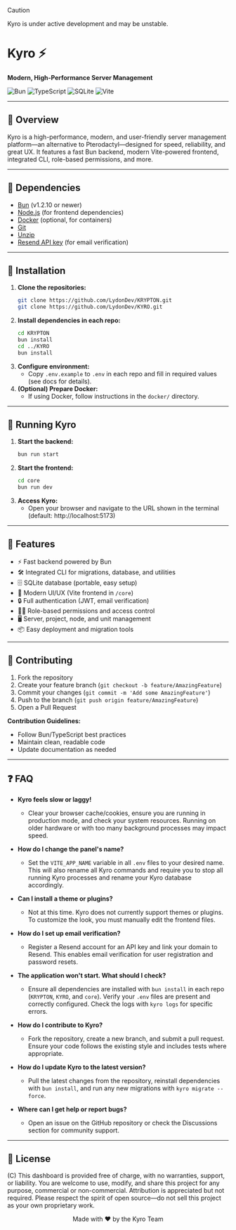 > [!CAUTION]
> Kyro is under active development and may be unstable. 

# Kyro ⚡️

**Modern, High-Performance Server Management**

![Bun](https://img.shields.io/badge/Bun-1.2.10+-black?style=for-the-badge&logo=bun&logoColor=white)
![TypeScript](https://img.shields.io/badge/TypeScript-007ACC?style=for-the-badge&logo=typescript&logoColor=white)
![SQLite](https://img.shields.io/badge/SQLite-003B57?style=for-the-badge&logo=sqlite&logoColor=white)
![Vite](https://img.shields.io/badge/Vite-646CFF?style=for-the-badge&logo=vite&logoColor=white)

---

## 📖 Overview

Kyro is a high-performance, modern, and user-friendly server management platform—an alternative to Pterodactyl—designed for speed, reliability, and great UX. It features a fast Bun backend, modern Vite-powered frontend, integrated CLI, role-based permissions, and more.

---

## 🎁 Dependencies

- [Bun](https://bun.sh) (v1.2.10 or newer)
- [Node.js](https://nodejs.org) (for frontend dependencies)
- [Docker](https://www.docker.com) (optional, for containers)
- [Git](https://git-scm.com)
- [Unzip](https://www.info-zip.org/UnZip.html)
- [Resend API key](https://resend.com) (for email verification)

---

## 💾 Installation

1. **Clone the repositories:**
   ```bash
   git clone https://github.com/LydonDev/KRYPTON.git
   git clone https://github.com/LydonDev/KYRO.git
   ```
2. **Install dependencies in each repo:**
   ```bash
   cd KRYPTON
   bun install
   cd ../KYRO
   bun install
   ```
3. **Configure environment:**
   - Copy `.env.example` to `.env` in each repo and fill in required values (see docs for details).
4. **(Optional) Prepare Docker:**
   - If using Docker, follow instructions in the `docker/` directory.

---

## 🚀 Running Kyro

1. **Start the backend:**
   ```bash
   bun run start
   ```
2. **Start the frontend:**
   ```bash
   cd core
   bun run dev
   ```
3. **Access Kyro:**
   - Open your browser and navigate to the URL shown in the terminal (default: http://localhost:5173)

---

## 🧩 Features

- ⚡️ Fast backend powered by Bun
- 🛠 Integrated CLI for migrations, database, and utilities
- 🗄 SQLite database (portable, easy setup)
- 🎨 Modern UI/UX (Vite frontend in `/core`)
- 🔒 Full authentication (JWT, email verification)
- 🧑‍💼 Role-based permissions and access control
- 🖥 Server, project, node, and unit management
- 📦 Easy deployment and migration tools

---

## 🤝 Contributing

1. Fork the repository
2. Create your feature branch (`git checkout -b feature/AmazingFeature`)
3. Commit your changes (`git commit -m 'Add some AmazingFeature'`)
4. Push to the branch (`git push origin feature/AmazingFeature`)
5. Open a Pull Request

**Contribution Guidelines:**
- Follow Bun/TypeScript best practices
- Maintain clean, readable code
- Update documentation as needed

---

## ❓ FAQ

- **Kyro feels slow or laggy!**
  - Clear your browser cache/cookies, ensure you are running in production mode, and check your system resources. Running on older hardware or with too many background processes may impact speed.

- **How do I change the panel's name?**
  - Set the `VITE_APP_NAME` variable in all `.env` files to your desired name. This will also rename all Kyro commands and require you to stop all running Kyro processes and rename your Kyro database accordingly.

- **Can I install a theme or plugins?**
  - Not at this time. Kyro does not currently support themes or plugins. To customize the look, you must manually edit the frontend files.

- **How do I set up email verification?**
  - Register a Resend account for an API key and link your domain to Resend. This enables email verification for user registration and password resets.

- **The application won't start. What should I check?**
  - Ensure all dependencies are installed with `bun install` in each repo (`KRYPTON`, `KYRO`, and `core`). Verify your `.env` files are present and correctly configured. Check the logs with `kyro logs` for specific errors.

- **How do I contribute to Kyro?**
  - Fork the repository, create a new branch, and submit a pull request. Ensure your code follows the existing style and includes tests where appropriate.

- **How do I update Kyro to the latest version?**
  - Pull the latest changes from the repository, reinstall dependencies with `bun install`, and run any new migrations with `kyro migrate --force`.

- **Where can I get help or report bugs?**
  - Open an issue on the GitHub repository or check the Discussions section for community support.

---

## 📄 License

(C) This dashboard is provided free of charge, with no warranties, support, or liability. You are welcome to use, modify, and share this project for any purpose, commercial or non-commercial. Attribution is appreciated but not required. Please respect the spirit of open source—do not sell this project as your own proprietary work.

<div align="center">
  Made with ❤️ by the Kyro Team
</div>
